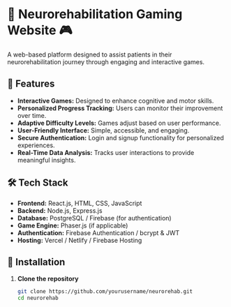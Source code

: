 # 🧠 Neurorehabilitation Gaming Website 🎮  

A web-based platform designed to assist patients in their neurorehabilitation journey through engaging and interactive games.  

## 🚀 Features  

- **Interactive Games:** Designed to enhance cognitive and motor skills.  
- **Personalized Progress Tracking:** Users can monitor their improvement over time.  
- **Adaptive Difficulty Levels:** Games adjust based on user performance.  
- **User-Friendly Interface:** Simple, accessible, and engaging.  
- **Secure Authentication:** Login and signup functionality for personalized experiences.  
- **Real-Time Data Analysis:** Tracks user interactions to provide meaningful insights.  

## 🛠️ Tech Stack  

- **Frontend:** React.js, HTML, CSS, JavaScript  
- **Backend:** Node.js, Express.js  
- **Database:** PostgreSQL / Firebase (for authentication)  
- **Game Engine:** Phaser.js (if applicable)  
- **Authentication:** Firebase Authentication / bcrypt & JWT  
- **Hosting:** Vercel / Netlify / Firebase Hosting  

## 📌 Installation  

1. **Clone the repository**  
   ```bash
   git clone https://github.com/yourusername/neurorehab.git
   cd neurorehab

